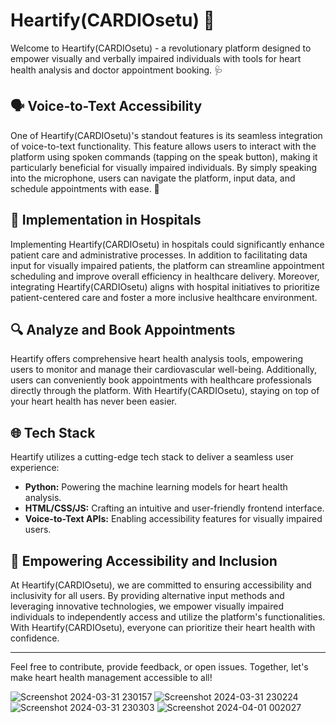# Heartify(CARDIOsetu) 💖

Welcome to Heartify(CARDIOsetu) - a revolutionary platform designed to empower visually and verbally impaired individuals with tools for heart health analysis and doctor appointment booking. 🩺

## 🗣️ Voice-to-Text Accessibility

One of Heartify(CARDIOsetu)'s standout features is its seamless integration of voice-to-text functionality. This feature allows users to interact with the platform using spoken commands (tapping on the speak button), making it particularly beneficial for visually impaired individuals. By simply speaking into the microphone, users can navigate the platform, input data, and schedule appointments with ease. 🎤

## 🏥 Implementation in Hospitals

Implementing Heartify(CARDIOsetu) in hospitals could significantly enhance patient care and administrative processes. In addition to facilitating data input for visually impaired patients, the platform can streamline appointment scheduling and improve overall efficiency in healthcare delivery. Moreover, integrating Heartify(CARDIOsetu) aligns with hospital initiatives to prioritize patient-centered care and foster a more inclusive healthcare environment.

## 🔍 Analyze and Book Appointments

Heartify offers comprehensive heart health analysis tools, empowering users to monitor and manage their cardiovascular well-being. Additionally, users can conveniently book appointments with healthcare professionals directly through the platform. With Heartify(CARDIOsetu), staying on top of your heart health has never been easier. 

## 🌐 Tech Stack

Heartify utilizes a cutting-edge tech stack to deliver a seamless user experience:

- **Python:** Powering the machine learning models for heart health analysis.
- **HTML/CSS/JS:** Crafting an intuitive and user-friendly frontend interface.
- **Voice-to-Text APIs:** Enabling accessibility features for visually impaired users.

## 🚀 Empowering Accessibility and Inclusion

At Heartify(CARDIOsetu), we are committed to ensuring accessibility and inclusivity for all users. By providing alternative input methods and leveraging innovative technologies, we empower visually impaired individuals to independently access and utilize the platform's functionalities. With Heartify(CARDIOsetu), everyone can prioritize their heart health with confidence.



---

Feel free to contribute, provide feedback, or open issues. Together, let's make heart health management accessible to all! 

![Screenshot 2024-03-31 230157](https://github.com/sneharawat1404/HeartBot-with-query-resolving-feature/assets/142423437/25e129d8-6726-45dc-b768-311ba5dcb078)
![Screenshot 2024-03-31 230224](https://github.com/sneharawat1404/HeartBot-with-query-resolving-feature/assets/142423437/146021a8-ee86-47de-9b81-fe9631ef367e)
![Screenshot 2024-03-31 230303](https://github.com/sneharawat1404/HeartBot-with-query-resolving-feature/assets/142423437/519ee460-6124-461d-948c-7a1937a2ac89)
![Screenshot 2024-04-01 002027](https://github.com/sneharawat1404/HeartBot-with-query-resolving-feature/assets/142423437/4d853235-4715-4396-a678-c57d01ec3144)

